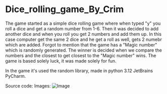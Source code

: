 # Dice_rolling_game_By_Crim


The game started as a simple dice rolling game where when typed "y" you roll a dice and get a random number from 1-6.
Then it was decided to add another dice and when you roll you get 2 numbers and add them up. 
In this case computer get the same 2 dice and he get a roll as well, gets 2 numebr which are added. Forgot to mention that the game has a "Magic number" which  is
randomly generated. The winner is decided when we compare the numbers and the closest to get closest to the "Magic number" wins. The game is based solely luck,
it was made solely for fun.

In the game it's used the random library, made in python 3.12 JetBrains PyCharm.

Source code:
Images: 
<img alt = "Image" src = "https://github.com/GyunerGMehmed/Dice_rolling_game_By_Crim/assets/95441473/722cfdc8-8b4d-4eb7-8692-7ae75acc0655"/>
